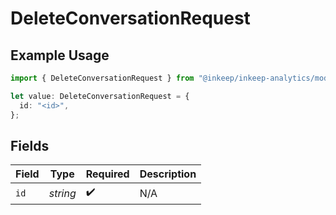 # DeleteConversationRequest

## Example Usage

```typescript
import { DeleteConversationRequest } from "@inkeep/inkeep-analytics/models/operations";

let value: DeleteConversationRequest = {
  id: "<id>",
};
```

## Fields

| Field              | Type               | Required           | Description        |
| ------------------ | ------------------ | ------------------ | ------------------ |
| `id`               | *string*           | :heavy_check_mark: | N/A                |